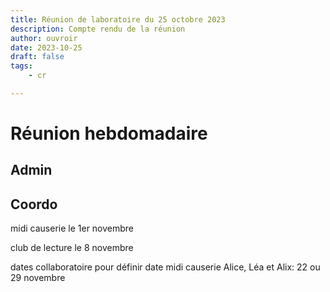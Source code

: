 ```yaml
---
title: Réunion de laboratoire du 25 octobre 2023
description: Compte rendu de la réunion
author: ouvroir
date: 2023-10-25
draft: false
tags:
    - cr

---
```


# Réunion hebdomadaire

## Admin

## Coordo

midi causerie le 1er novembre

club de lecture le 8 novembre

dates collaboratoire pour définir date midi causerie Alice, Léa et Alix: 22 ou 29 novembre

